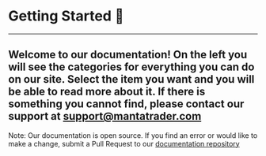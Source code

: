 # Getting Started :100:
---
Welcome to our documentation! On the left you will see the categories for everything you can do on our site. Select the item you want and you will be able to read more about it. If there is something you cannot find, please contact our support at [support@mantatrader.com](mailto:support@mantatrader.com)
---
Note: Our documentation is open source. If you find an error or would like to make a change, submit a Pull Request to our [documentation repository](https://github.com/Manta-AI/Manta-Docs)
